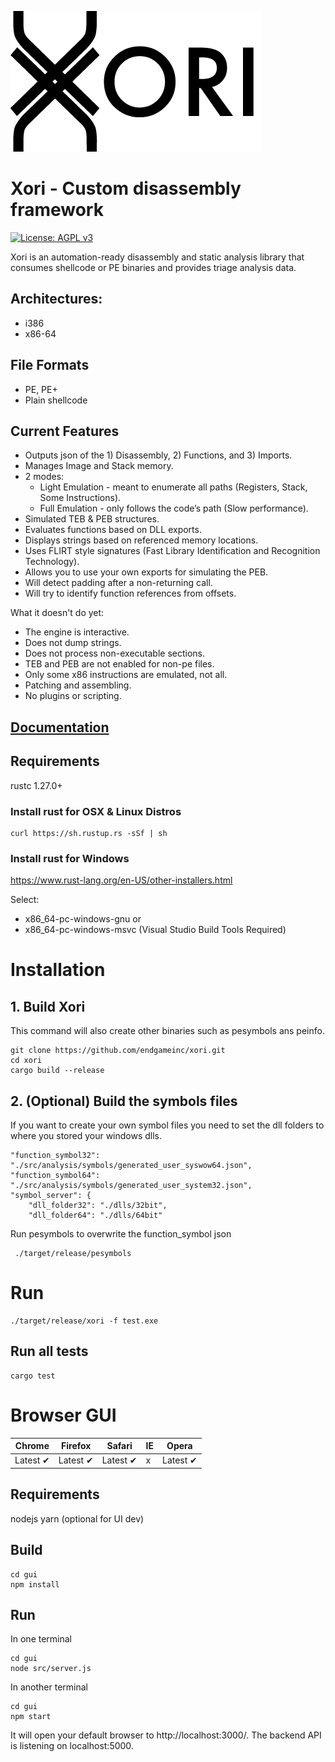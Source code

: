 ![alt text](xori.png "Xori Logo")
# Xori - Custom disassembly framework

[![License: AGPL v3](https://img.shields.io/badge/License-AGPL%20v3-blue.svg)](https://www.gnu.org/licenses/agpl-3.0)


Xori is an automation-ready disassembly and static analysis library that consumes shellcode or PE binaries and provides triage analysis data.

## Architectures:
* i386
* x86-64

## File Formats
* PE, PE+
* Plain shellcode

## Current Features
* Outputs json of the 1) Disassembly, 2) Functions, and 3) Imports.
* Manages Image and Stack memory.
* 2 modes:
  * Light Emulation - meant to enumerate all paths (Registers, Stack, Some Instructions).
  * Full Emulation - only follows the code’s path (Slow performance).
* Simulated TEB & PEB structures.
* Evaluates functions based on DLL exports.
* Displays strings based on referenced memory locations.
* Uses FLIRT style signatures (Fast Library Identification and Recognition Technology).
* Allows you to use your own exports for simulating the PEB.
* Will detect padding after a non-returning call.
* Will try to identify function references from offsets.

What it doesn't do yet:
* The engine is interactive.
* Does not dump strings.
* Does not process non-executable sections.
* TEB and PEB are not enabled for non-pe files.
* Only some x86 instructions are emulated, not all.
* Patching and assembling.
* No plugins or scripting.


## [Documentation](doc/xori/)

## Requirements
rustc 1.27.0+

### Install rust for OSX & Linux Distros

```
curl https://sh.rustup.rs -sSf | sh
```

### Install rust for Windows

https://www.rust-lang.org/en-US/other-installers.html

Select: 
* x86_64-pc-windows-gnu or 
* x86_64-pc-windows-msvc (Visual Studio Build Tools Required)

# Installation

## 1. Build Xori

This command will also create other binaries such as pesymbols ans peinfo.

```
git clone https://github.com/endgameinc/xori.git
cd xori
cargo build --release
```


## 2. (Optional) Build the symbols files

If you want to create your own symbol files you need to set the dll folders to where you stored your windows dlls. 

```
"function_symbol32": "./src/analysis/symbols/generated_user_syswow64.json",
"function_symbol64": "./src/analysis/symbols/generated_user_system32.json",
"symbol_server": {
	"dll_folder32": "./dlls/32bit",
	"dll_folder64": "./dlls/64bit"
```

Run pesymbols to overwrite the function_symbol json

```
 ./target/release/pesymbols
```

# Run

```
./target/release/xori -f test.exe
```

## Run all tests

```
cargo test
```

# Browser GUI

Chrome | Firefox | Safari | IE | Opera
--- | --- | --- | --- | --- |
Latest ✔ | Latest ✔ | Latest ✔ | x | Latest ✔ |

## Requirements

nodejs
yarn (optional for UI dev)


## Build

```
cd gui
npm install
```

## Run

In one terminal
```
cd gui
node src/server.js
```
In another terminal
```
cd gui
npm start
```

It will open your default browser to http://localhost:3000/.
The backend API is listening on localhost:5000.
